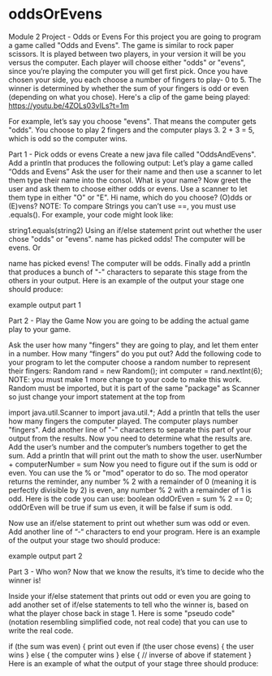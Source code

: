 # oddsOrEvens
Module 2 Project - Odds or Evens
For this project you are going to program a game called "Odds and Evens". The game is similar to rock paper scissors. It is played between two players, in your version it will be you versus the computer. Each player will choose either "odds" or "evens", since you’re playing the computer you will get first pick. Once you have chosen your side, you each choose a number of fingers to play- 0 to 5. The winner is determined by whether the sum of your fingers is odd or even (depending on what you chose). Here's a clip of the game being played: https://youtu.be/4ZOLs03vILs?t=1m

For example, let’s say you choose "evens". That means the computer gets "odds". You choose to play 2 fingers and the computer plays 3. 2 + 3 = 5, which is odd so the computer wins.

Part 1 - Pick odds or evens
Create a new java file called "OddsAndEvens".
Add a println that produces the following output:
Let’s play a game called “Odds and Evens”
Ask the user for their name and then use a scanner to let them type their name into the consol.
What is your name?
Now greet the user and ask them to choose either odds or evens. Use a scanner to let them type in either "O" or "E".
Hi name, which do you choose? (O)dds or (E)vens?
NOTE: To compare Strings you can’t use ==, you must use .equals(). For example, your code might look like:

string1.equals(string2)
Using an if/else statement print out whether the user chose "odds" or "evens".
name has picked odds! The computer will be evens.
Or

name has picked evens! The computer will be odds.
Finally add a println that produces a bunch of "-" characters to separate this stage from the others in your output.
Here is an example of the output your stage one should produce:

example output part 1

Part 2 - Play the Game
Now you are going to be adding the actual game play to your game.

Ask the user how many "fingers" they are going to play, and let them enter in a number.
How many “fingers” do you put out?
Add the following code to your program to let the computer choose a random number to represent their fingers:
Random rand = new Random();
int computer = rand.nextInt(6);
NOTE: you must make 1 more change to your code to make this work. Random must be imported, but it is part of the same "package" as Scanner so just change your import statement at the top from

import java.util.Scanner to import java.util.*;
Add a println that tells the user how many fingers the computer played.
The computer plays number "fingers".
Add another line of "-" characters to separate this part of your output from the results.
Now you need to determine what the results are.
Add the user’s number and the computer’s numbers together to get the sum.
Add a println that will print out the math to show the user.
userNumber + computerNumber = sum
Now you need to figure out if the sum is odd or even. You can use the % or "mod" operator to do so. The mod operator returns the reminder, any number % 2 with a remainder of 0 (meaning it is perfectly divisible by 2) is even, any number % 2 with a remainder of 1 is odd. Here is the code you can use:
boolean oddOrEven = sum % 2 == 0;
oddOrEven will be true if sum us even, it will be false if sum is odd.

Now use an if/else statement to print out whether sum was odd or even.
Add another line of “-“ characters to end your program.
Here is an example of the output your stage two should produce:

example output part 2

Part 3 - Who won?
Now that we know the results, it’s time to decide who the winner is!

Inside your if/else statement that prints out odd or even you are going to add another set of if/else statements to tell who the winner is, based on what the player chose back in stage 1. Here is some "pseudo code" (notation resembling simplified code, not real code) that you can use to write the real code.

if (the sum was even) {
   print out even
   if (the user chose evens) {
      the user wins
   } else {
      the computer wins
} else {
   // inverse of above if statement
}
Here is an example of what the output of your stage three should produce:
